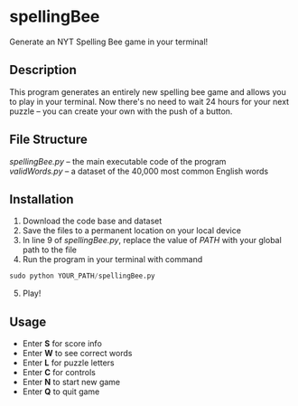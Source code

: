 # spellingBee
Generate an NYT Spelling Bee game in your terminal!

## Description
This program generates an entirely new spelling bee game and allows you to play in your terminal.
Now there's no need to wait 24 hours for your next puzzle – you can create your own with the push of a button.

## File Structure
<i>spellingBee.py</i> – the main executable code of the program  
<i>validWords.py</i> – a dataset of the 40,000 most common English words

## Installation
1) Download the code base and dataset
2) Save the files to a permanent location on your local device
3) In line 9 of <i>spellingBee.py</i>, replace the value of <i>PATH</i> with your global path to the file
4) Run the program in your terminal with command
```python
sudo python YOUR_PATH/spellingBee.py
```
5) Play!

## Usage
- Enter <b>S</b> for score info
- Enter <b>W</b> to see correct words
- Enter <b>L</b> for puzzle letters
- Enter <b>C</b> for controls
- Enter <b>N</b> to start new game
- Enter <b>Q</b> to quit game
